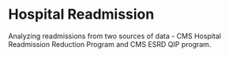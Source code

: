 # Hospital Readmission
Analyzing readmissions from two sources of data - CMS Hospital Readmission Reduction Program and CMS ESRD QIP program.
